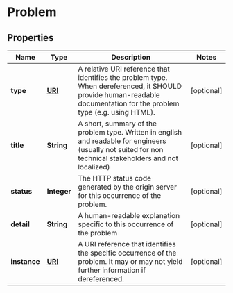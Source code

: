 

# Problem

## Properties

Name | Type | Description | Notes
------------ | ------------- | ------------- | -------------
**type** | [**URI**](URI.md) | A relative URI reference that identifies the problem type. When dereferenced, it SHOULD provide human-readable documentation for the problem type (e.g. using HTML). |  [optional]
**title** | **String** | A short, summary of the problem type. Written in english and readable for engineers (usually not suited for non technical stakeholders and not localized) |  [optional]
**status** | **Integer** | The HTTP status code generated by the origin server for this occurrence of the problem. |  [optional]
**detail** | **String** | A human-readable explanation specific to this occurrence of the problem |  [optional]
**instance** | [**URI**](URI.md) | A URI reference that identifies the specific occurrence of the problem. It may or may not yield further information if dereferenced. |  [optional]



